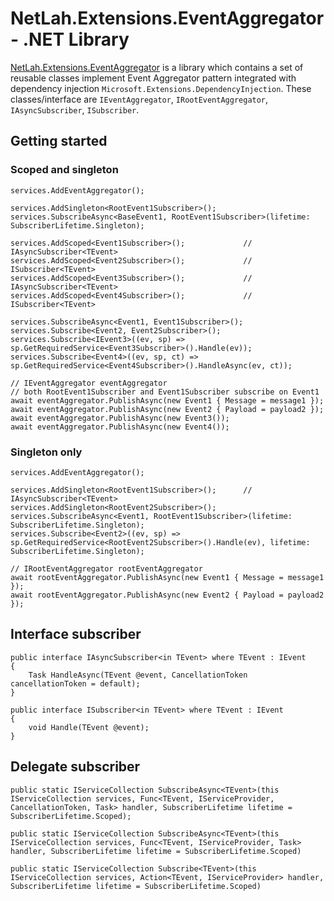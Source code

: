 # NetLah.Extensions.EventAggregator - .NET Library

[NetLah.Extensions.EventAggregator](https://www.nuget.org/packages/NetLah.Extensions.EventAggregator/) is a library which contains a set of reusable classes implement Event Aggregator pattern integrated with dependency injection `Microsoft.Extensions.DependencyInjection`. These classes/interface are `IEventAggregator`, `IRootEventAggregator`, `IAsyncSubscriber`, `ISubscriber`.

## Getting started

### Scoped and singleton

```
services.AddEventAggregator();

services.AddSingleton<RootEvent1Subscriber>();
services.SubscribeAsync<BaseEvent1, RootEvent1Subscriber>(lifetime: SubscriberLifetime.Singleton);

services.AddScoped<Event1Subscriber>();             // IAsyncSubscriber<TEvent>
services.AddScoped<Event2Subscriber>();             // ISubscriber<TEvent>
services.AddScoped<Event3Subscriber>();             // IAsyncSubscriber<TEvent>
services.AddScoped<Event4Subscriber>();             // ISubscriber<TEvent>

services.SubscribeAsync<Event1, Event1Subscriber>();
services.Subscribe<Event2, Event2Subscriber>();
services.Subscribe<IEvent3>((ev, sp) => sp.GetRequiredService<Event3Subscriber>().Handle(ev));
services.Subscribe<Event4>((ev, sp, ct) => sp.GetRequiredService<Event4Subscriber>().HandleAsync(ev, ct));

// IEventAggregator eventAggregator
// both RootEvent1Subscriber and Event1Subscriber subscribe on Event1
await eventAggregator.PublishAsync(new Event1 { Message = message1 });
await eventAggregator.PublishAsync(new Event2 { Payload = payload2 });
await eventAggregator.PublishAsync(new Event3());
await eventAggregator.PublishAsync(new Event4());
```

### Singleton only

```
services.AddEventAggregator();

services.AddSingleton<RootEvent1Subscriber>();      // IAsyncSubscriber<TEvent>
services.AddSingleton<RootEvent2Subscriber>();
services.SubscribeAsync<Event1, RootEvent1Subscriber>(lifetime: SubscriberLifetime.Singleton);
services.Subscribe<Event2>((ev, sp) => sp.GetRequiredService<RootEvent2Subscriber>().Handle(ev), lifetime: SubscriberLifetime.Singleton);

// IRootEventAggregator rootEventAggregator
await rootEventAggregator.PublishAsync(new Event1 { Message = message1 });
await rootEventAggregator.PublishAsync(new Event2 { Payload = payload2 });
```

## Interface subscriber

```
public interface IAsyncSubscriber<in TEvent> where TEvent : IEvent
{
    Task HandleAsync(TEvent @event, CancellationToken cancellationToken = default);
}

public interface ISubscriber<in TEvent> where TEvent : IEvent
{
    void Handle(TEvent @event);
}
```

## Delegate subscriber

```
public static IServiceCollection SubscribeAsync<TEvent>(this IServiceCollection services, Func<TEvent, IServiceProvider, CancellationToken, Task> handler, SubscriberLifetime lifetime = SubscriberLifetime.Scoped);

public static IServiceCollection SubscribeAsync<TEvent>(this IServiceCollection services, Func<TEvent, IServiceProvider, Task> handler, SubscriberLifetime lifetime = SubscriberLifetime.Scoped)

public static IServiceCollection Subscribe<TEvent>(this IServiceCollection services, Action<TEvent, IServiceProvider> handler, SubscriberLifetime lifetime = SubscriberLifetime.Scoped)
```
